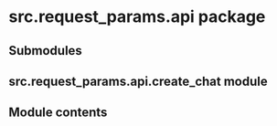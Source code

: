 # src.request_params.api package

## Submodules

## src.request_params.api.create_chat module

## Module contents

